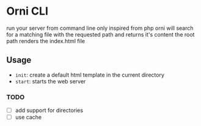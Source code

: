 # Orni CLI

run your server from command line only inspired from php orni will search for a matching file with the requested path and returns it's content
the root path renders the index.html file

## Usage
- `init`: create a default html template in the current directory
- `start`: starts the web server

### TODO
-   [ ] add support for directories
-   [ ] use cache
